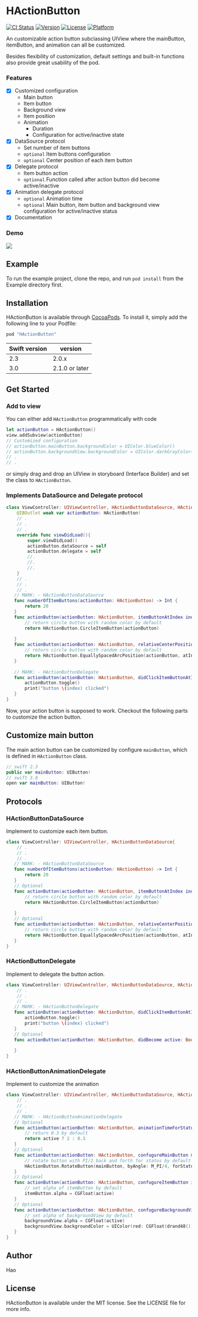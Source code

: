 # HActionButton

[![CI Status](http://img.shields.io/travis/popodidi/HActionButton.svg?style=flat)](https://travis-ci.org/popodidi/HActionButton)
[![Version](https://img.shields.io/cocoapods/v/HActionButton.svg?style=flat)](http://cocoapods.org/pods/HActionButton)
[![License](https://img.shields.io/cocoapods/l/HActionButton.svg?style=flat)](http://cocoapods.org/pods/HActionButton)
[![Platform](https://img.shields.io/cocoapods/p/HActionButton.svg?style=flat)](http://cocoapods.org/pods/HActionButton)

An customizable action button subclassing UIView where the mainButton, itemButton, and animation can all be customized.

Besides flexibility of customization, default settings and built-in functions also provide great usability of the pod.

### Features

- [x] Customized configuration
	- Main button
	- Item button
	- Background view
	- Item position
	- Animation
		- Duration
		- Configuration for active/inactive state
- [x] DataSource protocol
	- Set number of item buttons
	- `optional` Item buttons configuration
	- `optional` Center position of each item button
- [x] Delegate protocol
	- Item button action
	- `optional` Function called after action button did become active/inactive
- [x] Animation delegate protocol
	- `optional` Animation time
	- `optional` Main button, item button and background view configuration for active/inactive status
- [x] Documentation

### Demo

![](demo.gif)


## Example

To run the example project, clone the repo, and run `pod install` from the Example directory first.


## Installation

HActionButton is available through [CocoaPods](http://cocoapods.org). To install
it, simply add the following line to your Podfile:

```ruby
pod "HActionButton"
```

Swift version | version
---- | ----
2.3 | 2.0.x
3.0 | 2.1.0 or later

## Get Started

### Add to view
You can either add `HActionButton` programmatically with code

``` swift
let actionButton = HActionButton()
view.addSubview(actionButton)
// Customized configuration
// actionButton.mainButton.backgroundColor = UIColor.blueColor()
// actionButton.backgroundView.backgroundColor = UIColor.darkGrayColor()
// .
// .
```

or simply drag and drop an UIView in storyboard (Interface Builder) and set the class to `HActionButton`.

### Implements DataSource and Delegate protocol
```swift
class ViewController: UIViewController, HActionButtonDataSource, HActionButtonDelegate{
	@IBOutlet weak var actionButton: HActionButton!
	// .
	// .
	// .
	override func viewDidLoad(){
		super.viewDidLoad()	
		actionButton.dataSource = self
		actionButton.delegate = self
		//.
		//.
		//.
	}
	// .
	// .
	// .
   // MARK: - HActionButtonDataSource
   func numberOfItemButtons(actionButton: HActionButton) -> Int {
       return 20
   }
   func actionButton(actionButton: HActionButton, itemButtonAtIndex index: Int) -> UIButton {
       // return circle button with random color by default
       return HActionButton.CircleItemButton(actionButton)
        
   }
   func actionButton(actionButton: HActionButton, relativeCenterPositionOfItemAtIndex index: Int) -> CGPoint{
       // return circle button with random color by default
       return HActionButton.EquallySpacedArcPosition(actionButton, atIndex: index, from: 0, to: 2 * M_PI)
   }
   
   // MARK: - HActionButtonDelegate
   func actionButton(actionButton: HActionButton, didClickItemButtonAtIndex index: Int) {
       actionButton.toggle()
       print("button \(index) clicked")
   }
}
```

Now, your action button is supposed to work. Checkout the following parts to customize the action button.

## Customize main button

The main action button can be customized by configure `mainButton`, which is defined in `HActionButton` class.

```swift
// swift 2.3
public var mainButton: UIButton!
// swift 3.0
open var mainButton: UIButton!
```

## Protocols

### HActionButtonDataSource

Implement to customize each item button.

```swift
class ViewController: UIViewController, HActionButtonDataSource{
	// .
	// .
	// .
   // MARK: - HActionButtonDataSource
   func numberOfItemButtons(actionButton: HActionButton) -> Int {
       return 20
   }
   // Optional
   func actionButton(actionButton: HActionButton, itemButtonAtIndex index: Int) -> UIButton {
       // return circle button with random color by default
       return HActionButton.CircleItemButton(actionButton)
        
   }
   // Optional
   func actionButton(actionButton: HActionButton, relativeCenterPositionOfItemAtIndex index: Int) -> CGPoint{
       // return circle button with random color by default
       return HActionButton.EquallySpacedArcPosition(actionButton, atIndex: index, from: 0, to: 2 * M_PI)
   }
}
```

### HActionButtonDelegate

Implement to delegate the button action.

```swift
class ViewController: UIViewController, HActionButtonDataSource, HActionButtonDelegate{
	// .
	// .
	// .
   // MARK: - HActionButtonDelegate
   func actionButton(actionButton: HActionButton, didClickItemButtonAtIndex index: Int) {
       actionButton.toggle()
       print("button \(index) clicked")
   }
   // Optional
   func actionButton(actionButton: HActionButton, didBecome active: Bool) {
       
   }
}
```

### HActionButtonAnimationDelegate

Implement to customize the animation

```swift
class ViewController: UIViewController, HActionButtonDataSource, HActionButtonDelegate, HActionButtonAnimationDelegate{
	// .
	// .
	// .
   // MARK: - HActionButtonAnimationDelegate
   // Optional
   func actionButton(actionButton: HActionButton, animationTimeForStatus active: Bool) -> NSTimeInterval {
       // return 0.3 by default
       return active ? 2 : 0.3
   }
   // Optional
   func actionButton(actionButton: HActionButton, confugureMainButton mainButton: UIButton, forStatus active: Bool) {
       // rotate button with PI/2 back and forth for status by default
       HActionButton.RotateButton(mainButton, byAngle: M_PI/4, forStatus: active)
   }
   // Optional
   func actionButton(actionButton: HActionButton, confugureItemButton itemButton: UIButton, atIndex index: Int, forStatus active: Bool) {
       // set alpha of itemButton by default
       itemButton.alpha = CGFloat(active)
   }
   // Optional
   func actionButton(actionButton: HActionButton, confugureBackgroundView backgroundView: UIView, forStatus active: Bool) {
       // set alpha of backgroundView by default
       backgroundView.alpha = CGFloat(active)
       backgroundView.backgroundColor = UIColor(red: CGFloat(drand48()), green: CGFloat(drand48()), blue: CGFloat(drand48()), alpha: 0.4)
   }
}
```

## Author

Hao


## License

HActionButton is available under the MIT license. See the LICENSE file for more info.

